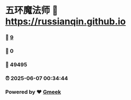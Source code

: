 # 五环魔法师 :link: https://russianqin.github.io 
### :page_facing_up: [9](https://russianqin.github.io/tag.html) 
### :speech_balloon: 0 
### :hibiscus: 49495 
### :alarm_clock: 2025-06-07 00:34:44 
### Powered by :heart: [Gmeek](https://github.com/Meekdai/Gmeek)
